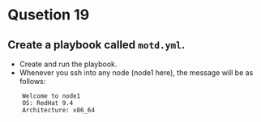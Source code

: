 # Qusetion 19

## Create a playbook called `motd.yml`.
- Create and run the playbook.
- Whenever you ssh into any node (node1 here), the message will be as follows:
```
    Welcome to node1
    OS: RedHat 9.4
    Architecture: x86_64
```